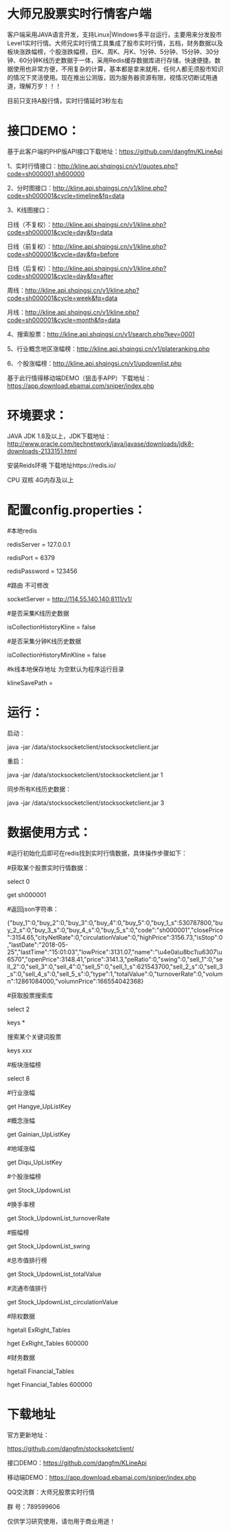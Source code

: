 # 大师兄股票实时行情客户端

客户端采用JAVA语言开发，支持Linux|Windows多平台运行，主要用来分发股市Level1实时行情。大师兄实时行情工具集成了股市实时行情，五档，财务数据以及板块涨跌幅榜，个股涨跌幅榜，日K、周K、月K、1分钟、5分钟、15分钟、30分钟、60分钟K线历史数据于一体，采用Redis缓存数据库进行存储，快速便捷。数据使用也非常方便，不用复杂的计算，基本都是拿来就用，任何人都无须股市知识的情况下灵活使用。现在推出公测版，因为服务器资源有限，视情况切断试用通道，理解万岁！！！

目前只支持A股行情，实时行情延时3秒左右

 
 
# 接口DEMO：

基于此客户端的PHP版API接口下载地址：https://github.com/dangfm/KLineApi

1、实时行情接口：http://kline.api.shqingsi.cn/v1/quotes.php?code=sh000001,sh600000

2、分时图接口：http://kline.api.shqingsi.cn/v1/kline.php?code=sh000001&cycle=timeline&fq=data

3、K线图接口：

  日线（不复权）：http://kline.api.shqingsi.cn/v1/kline.php?code=sh000001&cycle=day&fq=data
  
  日线（前复权）：http://kline.api.shqingsi.cn/v1/kline.php?code=sh000001&cycle=day&fq=before
  
  日线（后复权）：http://kline.api.shqingsi.cn/v1/kline.php?code=sh000001&cycle=day&fq=after
  
  周线：http://kline.api.shqingsi.cn/v1/kline.php?code=sh000001&cycle=week&fq=data
  
  月线：http://kline.api.shqingsi.cn/v1/kline.php?code=sh000001&cycle=month&fq=data
  
4、搜索股票：http://kline.api.shqingsi.cn/v1/search.php?key=0001

5、行业概念地区涨幅榜：http://kline.api.shqingsi.cn/v1/plateranking.php

6、个股涨幅榜：http://kline.api.shqingsi.cn/v1/updownlist.php

 
 基于此行情得移动端DEMO（狙击手APP）下载地址：https://app.download.ebamai.com/sniper/index.php
 

# 环境要求：
JAVA JDK 1.8及以上，JDK下载地址：http://www.oracle.com/technetwork/java/javase/downloads/jdk8-downloads-2133151.html

安装Reids环境 下载地址https://redis.io/

CPU 双核 4G内存及以上
 

# 配置config.properties：

#本地redis

redisServer = 127.0.0.1

redisPort = 6379

redisPassword = 123456

#路由 不可修改

socketServer = http://114.55.140.140:8111/v1/
 
#是否采集K线历史数据

isCollectionHistoryKline = false

#是否采集分钟K线历史数据

isCollectionHistoryMinKline = false

#k线本地保存地址 为空默认为程序运行目录

klineSavePath =


# 运行：

启动：

java -jar /data/stocksocketclient/stocksocketclient.jar 
 
重启： 

java -jar /data/stocksocketclient/stocksocketclient.jar 1 
 
同步所有K线历史数据： 

java -jar /data/stocksocketclient/stocksocketclient.jar 3
 

# 数据使用方式：

#运行初始化后即可在redis找到实时行情数据，具体操作步骤如下：

#获取某个股票实时行情数据：

select 0

get sh000001
 
#返回json字符串：

{"buy_1":0,"buy_2":0,"buy_3":0,"buy_4":0,"buy_5":0,"buy_1_s":530787800,"buy_2_s":0,"buy_3_s":0,"buy_4_s":0,"buy_5_s":0,"code":"sh000001","closePrice":3154.65,"cityNetRate":0,"circulationValue":0,"highPrice":3156.73,"isStop":0,"lastDate":"2018-05-25","lastTime":"15:01:03","lowPrice":3131.07,"name":"\u4e0a\u8bc1\u6307\u6570","openPrice":3148.41,"price":3141.3,"peRatio":0,"swing":0,"sell_1":0,"sell_2":0,"sell_3":0,"sell_4":0,"sell_5":0,"sell_1_s":621543700,"sell_2_s":0,"sell_3_s":0,"sell_4_s":0,"sell_5_s":0,"type":1,"totalValue":0,"turnoverRate":0,"volumn":12861084000,"volumnPrice":166554042368}
 
#获取股票搜索库

select 2

keys *

搜索某个关键词股票

keys *xxx*
 
 
#板块涨幅榜

select 8

#行业涨幅

get Hangye_UpListKey

#概念涨幅

get Gainian_UpListKey

#地域涨幅

get Diqu_UpListKey

#个股涨幅榜

get Stock_UpdownList

#换手率榜

get Stock_UpdownList_turnoverRate

#振幅榜

get Stock_UpdownList_swing

#总市值排行榜

get Stock_UpdownList_totalValue

#流通市值排行

get Stock_UpdownList_circulationValue

#除权数据

hgetall ExRight_Tables

hget ExRight_Tables 600000


#财务数据

hgetall Financial_Tables

hget Financial_Tables 600000

 

# 下载地址

官方更新地址：

https://github.com/dangfm/stocksoketclient/

接口DEMO：https://github.com/dangfm/KLineApi

移动端DEMO：https://app.download.ebamai.com/sniper/index.php

QQ交流群：大师兄股票实时行情

群   号：789599606



仅供学习研究使用，请勿用于商业用途！
